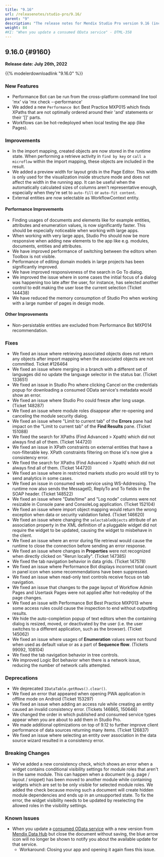 ```yaml
---
title: "9.16"
url: /releasenotes/studio-pro/9.16/
parent: "9"
description: "The release notes for Mendix Studio Pro version 9.16 (including all patches) with details on new features, bug fixes, and known issues."
weight: 84
#KI: "When you update a consumed OData service" - DTML-358
---
```


## 9.16.0 {#9160}

**Release date: July 26th, 2022**

{{% modelerdownloadlink "9.16.0" %}}

### New Features

* Performance Bot can be run from the cross-platform command line tool 'mx' via 'mx check --performance'
* We added a new `Performance Bot` Best Practice MXP015 which finds XPaths that are not optimally ordered around their 'and' statements or their '[]' parts.
* Workflows can be hot-redeployed when local testing the app (like Pages).

### Improvements

* In the import mapping, created objects are now stored in the runtime state. When performing a retrieve activity in `find by key` or `call a microflow` within the import mapping, these objects are included in the result.
* We added a preview width for layout grids in the Page Editor. This width is only used for the visualization inside structure mode and does not affect the width in the running app. It can be useful when the automatically calculated sizes of columns aren't representative enough, especially when they're set to `auto-fill` or `auto-fit content`.
* External entities are now selectable as WorkflowContext entity.

#### Performance Improvements

* Finding usages of documents and elements like for example entities, attributes and enumeration values, is now significantly faster. This should be especially noticeable when working with large apps.
* When working with very large apps, Studio Pro should now be more responsive when adding new elements to the app like e.g. modules, documents, entities and attributes.
* We have improved performance of switching between the editors when Toolbox is not visible.
* Performance of editing domain models in large projects has been significantly improved.
* We have improved responsiveness of the search in Go To dialog.
* We improved the issue where in some cases the initial focus of a dialog was happening too late after the user, for instance, has selected another control to edit making the user lose the current selection (Ticket 144438)
* We have reduced the memory consumption of Studio Pro when working with a large number of pages in design mode.

#### Other Improvements

* Non-persistable entities are excluded from Performance Bot MXP014 recommendation.

### Fixes

* We fixed an issue where retrieving associated objects does not return any objects after import mapping when the associated objects are not committed. Ticket #126464
* We fixed an issue where merging in a branch with a different set of languages did no update the language selector in the status bar. (Ticket 133651)
* We fixed an issue in Studio Pro where clicking Cancel on the credentials popup for downloading a consumed OData service's metadata would show an error.
* We fixed an issue where Studio Pro could freeze after long usage. (Ticket 148287)
* We fixed an issue where module roles disappear after re-opening and canceling the module security dialog.
* We fixed an issue where "Limit to current tab" of the **Errors** pane had impact on the "Limit to current tab" of the **Find Results** pane. (Ticket 151088)
* We fixed the search for XPaths (Find Advanced > Xpath) which did not always find all of them. (Ticket 144720) 
* We fixed an issue in XPath constraints on external entities that have a non-filterable key. XPath constraints filtering on those id's now give a consistency error.
* We fixed the search for XPaths (Find Advanced > Xpath) which did not always find all of them. (Ticket 144720)
* We fixed an issue where in restricted markets studio pro would still try to send analytics in some cases.
* We fixed an issue in consumed web service using WS-Addressing. The runtime now also sends the MessageID, ReplyTo and To fields in the SOAP header. (Ticket 148522)
* We fixed an issue where "Date/time" and "Log node" columns were not resizable in Console pane and ConsoleLog application. (Ticket 152104)
* We fixed an issue where import object mapping would return the wrong exception when data or security validation failed. (Ticket 146620)
* We fixed an issue where changing the `selectableObjects` attribute of an association property in the XML definition of a pluggable widget did not require the widget to be updated, causing the widget to misbehave in the client.
* We fixed an issue where an error during file retrieval would cause the runtime to close the connection before sending an error response.
* We fixed an issue where changes in **Properties** were not recognized when directly clicked on "Rerun locally". (Ticket 147385)
* We fixed the tab navigation behavior in data grids. (Ticket 147578)
* We fixed an issue where Performance Bot displays incorrect total count in panel icon when some recommendations have been suppressed.
* We fixed an issue when read-only text controls receive focus on tab navigation.
* We fixed an issue that changes to the page layout of Workflow Admin Pages and Usertask Pages were not applied after hot-redeploy of the page changes.
* We fixed an issue with Performance Bot Best Practice MXP013 where some access rules could cause the inspection to end without outputting results.
* We hide the auto-completion popup of text editors when the containing dialog is resized, moved, or deactivated by the user (i.e. the user switches
to a different application, such as the browser). (Ticket 145062)
* We fixed an issue where usages of **Enumeration** values were not found when used as default value or as a part of **Sequence flow**. (Tickets 99092, 108104)
* We fixed the tab navigation behavior in tree controls.
* We improved Logic Bot behavior when there is a network issue, reducing the number of network calls attempted.

### Deprecations

* We deprecated `IDataTable.getRows().clear()`.
* We fixed an error that appeared when opening PWA application in offline mode on Android (Ticket 153297)
* We fixed an issue when adding an access rule while creating an entity caused an invalid consistency error. (Tickets 146865, 150646)
* We changed the order in which published and consumed service types appear when you are about to add them in Studio Pro. 
* We made additional optimizations on top of 9.12 to further improve client performance of data sources returning many items. (Ticket 126837)
* We fixed an issue where selecting an entity over association in the data source wizard resulted in a consistency error.

### Breaking Changes

* We've added a new consistency check, which shows an error when a widget contains conditional visibility settings for module roles that aren't in the same module. This can happen when a document (e.g. page / layout / snippet) has been moved to another module while containing widgets which are set to be only visible for selected module roles. We added the check because moving such a document will create hidden module dependencies and ends up in an unsupported state. To fix the error, the widget visibility needs to be updated by reselecting the allowed roles in the visibility settings.

### Known Issues

* When you update a [consumed OData service](/refguide/consumed-odata-service/) with a new version from [Mendix Data Hub](/data-hub/) but close the document without saving, the blue arrow icon will no longer be shown to notify you about the available update for that service.
    * Workaround: Closing your app and opening it again fixes this issue.
